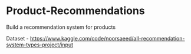 # Product-Recommendations
Build a recommendation system for products


Dataset - https://www.kaggle.com/code/noorsaeed/all-recommendation-system-types-project/input
